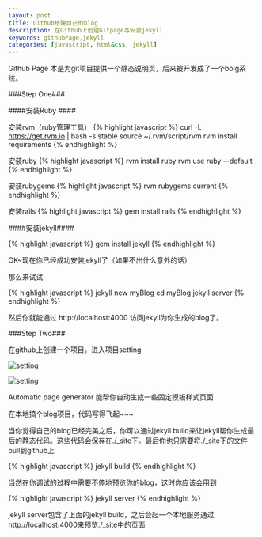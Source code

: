 ```yaml
---
layout: post
title: Github搭建自己的blog
description: 在Github上创建Gitpage与安装jekyll
keywords: githubPage,jekyll
categories: [javascript, html&css, jekyll]
---
```


Github Page 本是为git项目提供一个静态说明页，后来被开发成了一个bolg系统。

###Step One###

####安装Ruby ####

安装rvm（ruby管理工具）
{% highlight javascript %}
curl -L https://get.rvm.io | bash -s stable
source ~/.rvm/script/rvm
rvm install requirements
{% endhighlight %}

安装ruby
{% highlight javascript %}
rvm install ruby
rvm use ruby --default
{% endhighlight %}

安装rubygems
{% highlight javascript %}
rvm rubygems current
{% endhighlight %}

安装rails
{% highlight javascript %}
gem install rails
{% endhighlight %}

####安装jekyll####

{% highlight javascript %}
gem install jekyll
{% endhighlight %}

OK~现在你已经成功安装jekyll了（如果不出什么意外的话）

那么来试试

{% highlight javascript %}
jekyll new myBlog
cd myBlog
jekyll server
{% endhighlight %}


然后你就能通过 <span class="impo">http://localhost:4000<span> 访问jekyll为你生成的blog了。

###Step Two###

在github上创建一个项目。进入项目setting

![setting](/image/s1.png)

![setting](/image/s2.png)

<span class="impo">Automatic page generator</span> 能帮你自动生成一些固定模板样式页面

在本地搞个blog项目，代码写得飞起~~~

当你觉得自己的blog已经完美之后，你可以通过<span class="impo">jekyll build</span>来让jekyll帮你生成最后的静态代码。这些代码会保存在./_site下。最后你也只需要将./_site下的文件pull到github上

{% highlight javascript %}
jekyll build
{% endhighlight %}

当然在你调试的过程中需要不停地预览你的blog，这时你应该会用到

{% highlight javascript %}
jekyll server
{% endhighlight %}

<span class="impo">jekyll server</span>包含了上面的<span class="impo">jekyll build</span>，之后会起一个本地服务通过<span class="impo">http://localhost:4000</span>来预览./_site中的页面

